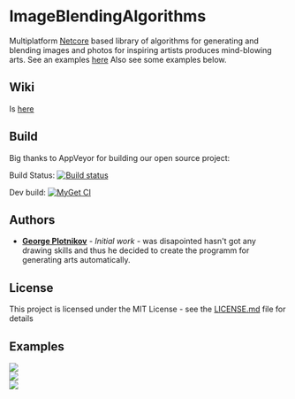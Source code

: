 # ImageBlendingAlgorithms

Multiplatform [Netcore](https://github.com/dotnet/coreclr) based library of algorithms for generating and blending images and photos for inspiring artists produces mind-blowing arts. See an examples [here](https://www.instagram.com/daizychainer/) Also see some examples below.

## Wiki

Is [here](https://github.com/GeorgePlotnikov/ImageBlendingAlgorithms/wiki)

## Build

Big thanks to AppVeyor for building our open source project:

Build Status:  [![Build status](https://ci.appveyor.com/api/projects/status/3wrl63fly957bc80?svg=true)](https://ci.appveyor.com/project/GeorgePlotnikov/imageblendingalgorithms)

Dev build: [![MyGet CI](https://img.shields.io/myget/image-blending-algorithms/v/IBALib.svg)](http://myget.org/gallery/image-blending-algorithms)

## Authors

* **[George Plotnikov](https://georgeplotnikov.github.io)** - *Initial work* - was disapointed hasn't got any drawing skills and thus he decided to create the programm for generating arts automatically.

## License

This project is licensed under the MIT License - see the [LICENSE.md](LICENSE.md) file for details

## Examples

<img src="https://scontent-arn2-1.cdninstagram.com/t51.2885-15/s640x640/sh0.08/e35/15538735_351929418498078_5112348642430156800_n.jpg" />
<br/>
<img src="https://scontent-arn2-1.cdninstagram.com/t51.2885-15/s640x640/sh0.08/e35/15538842_351862161857521_8225205380813160448_n.jpg" />
<br/>
<img src="https://scontent-arn2-1.cdninstagram.com/t51.2885-15/s640x640/sh0.08/e35/16789812_268931656875956_7625094378209411072_n.jpg" />
